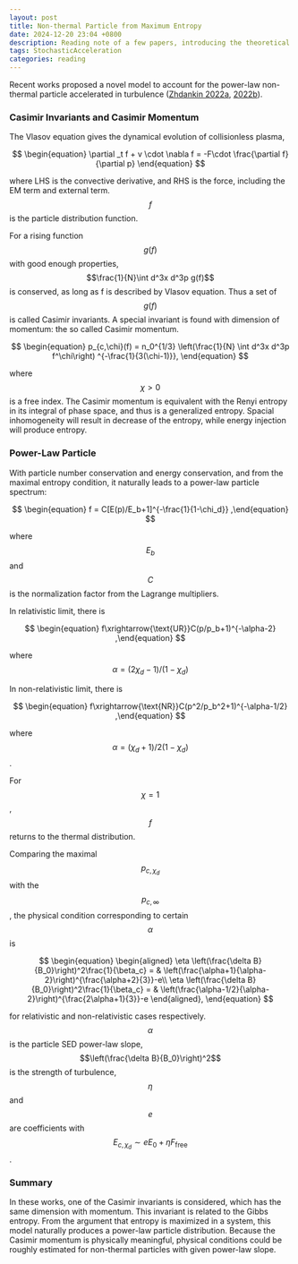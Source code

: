 ```yaml
---
layout: post
title: Non-thermal Particle from Maximum Entropy
date: 2024-12-20 23:04 +0800
description: Reading note of a few papers, introducing the theoretical framework of maximum entropy 
tags: StochasticAcceleration
categories: reading
---
```



Recent works proposed a novel model to account for the power-law non-thermal particle accelerated in turbulence ([Zhdankin 2022a](https://ui.adsabs.harvard.edu/abs/2022PhRvX..12c1011Z/abstract), [2022b](https://ui.adsabs.harvard.edu/abs/2022JPlPh..88c1703Z/abstract)). 

### Casimir Invariants and Casimir Momentum

The Vlasov equation gives the dynamical evolution of collisionless plasma,


$$
\begin{equation}
\partial _t f + v \cdot \nabla f = -F\cdot \frac{\partial  f}{\partial p}
\end{equation}
$$

where LHS is the convective derivative, and RHS is the force, including the EM term and external term. $$f$$ is the particle distribution function. 

For a rising function $$g(f)$$ with good enough properties, $$\frac{1}{N}\int d^3x d^3p g(f)$$ is conserved, as long as f is described by Vlasov equation. Thus a set of $$g(f)$$ is called Casimir invariants. A special invariant is found with dimension of momentum: the so called Casimir momentum.


$$
\begin{equation}
p_{c,\chi}(f) = n_0^{1/3} \left(\frac{1}{N} \int d^3x d^3p f^\chi\right) ^{-\frac{1}{3(\chi-1)}},
\end{equation}
$$

where $$\chi>0$$ is a free index. The Casimir momentum is equivalent with the Renyi entropy in its integral of phase space, and thus is a generalized entropy. 
Spacial inhomogeneity will result in decrease of the entropy, while energy injection will produce entropy. 


### Power-Law Particle
With particle number conservation and energy conservation, and from the maximal entropy condition, it naturally leads to  a power-law particle spectrum:


$$
\begin{equation}
f = C[E(p)/E_b+1]^{-\frac{1}{1-\chi_d}}
,\end{equation}
$$

where $$E_b$$ and $$C$$ is the normalization factor from the Lagrange multipliers. 

In relativistic limit, there is 


$$
\begin{equation}
f\xrightarrow{\text{UR}}C(p/p_b+1)^{-\alpha-2}
,\end{equation}
$$

where $$\alpha = (2\chi_d-1)/(1-\chi_d)$$
<!-- , $$C= N(\alpha-1)\alpha(\alpha+1)/8\pi p_b^3$$ and $$p_b = (\alpha-2)\bar{E}/3c$$.  -->

In non-relativistic limit, there is 

$$
\begin{equation}
f\xrightarrow{\text{NR}}C(p^2/p_b^2+1)^{-\alpha-1/2}
,\end{equation}
$$

where $$\alpha = (\chi_d+1)/2(1-\chi_d)$$.

For $$\chi=1$$, $$f$$ returns to the thermal distribution. 

Comparing the maximal $$p_{c,\chi_d}$$ with the $$p_{c,\infty}$$, the physical condition corresponding to certain $$\alpha$$ is 


$$
\begin{equation}
\begin{aligned}
  \eta \left(\frac{\delta B}{B_0}\right)^2\frac{1}{\beta_c} = & \left(\frac{\alpha+1}{\alpha-2}\right)^{\frac{\alpha+2}{3}}-e\\
  \eta \left(\frac{\delta B}{B_0}\right)^2\frac{1}{\beta_c} = & \left(\frac{\alpha-1/2}{\alpha-2}\right)^{\frac{2\alpha+1}{3}}-e
\end{aligned},
\end{equation}
$$

for relativistic and non-relativistic cases respectively. $$\alpha$$ is the particle SED power-law slope, $$\left(\frac{\delta B}{B_0}\right)^2$$ is the strength of turbulence, $$\eta$$ and $$e$$ are coefficients with $$E_{c,\chi_d} \sim eE_0 + \eta F_{\mathrm{free}}$$.

### Summary 

In these works, one of the Casimir invariants is considered, which has the same dimension with momentum. This invariant is related to the Gibbs entropy. From the argument that entropy is maximized in a system, this model naturally produces a power-law particle distribution. Because the Casimir momentum is physically meaningful, physical conditions could be roughly estimated for non-thermal particles with given power-law slope. 